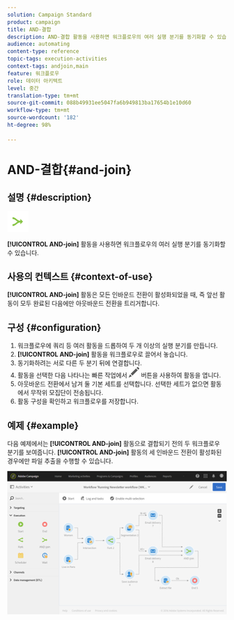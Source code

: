 ```yaml
---
solution: Campaign Standard
product: campaign
title: AND-결합
description: AND-결합 활동을 사용하면 워크플로우의 여러 실행 분기를 동기화할 수 있습니다.
audience: automating
content-type: reference
topic-tags: execution-activities
context-tags: andjoin,main
feature: 워크플로우
role: 데이터 아키텍트
level: 중간
translation-type: tm+mt
source-git-commit: 088b49931ee5047fa6b949813ba17654b1e10d60
workflow-type: tm+mt
source-wordcount: '182'
ht-degree: 98%

---
```



# AND-결합{#and-join}

## 설명 {#description}

![](assets/and_join.png)

**[!UICONTROL AND-join]** 활동을 사용하면 워크플로우의 여러 실행 분기를 동기화할 수 있습니다.

## 사용의 컨텍스트 {#context-of-use}

**[!UICONTROL AND-join]** 활동은 모든 인바운드 전환이 활성화되었을 때, 즉 앞선 활동이 모두 완료된 다음에만 아웃바운드 전환을 트리거합니다.

## 구성 {#configuration}

1. 워크플로우에 쿼리 등 여러 활동을 드롭하여 두 개 이상의 실행 분기를 만듭니다.
1. **[!UICONTROL AND-join]** 활동을 워크플로우로 끌어서 놓습니다.
1. 동기화하려는 서로 다른 두 분기 뒤에 연결합니다.
1. 활동을 선택한 다음 나타나는 빠른 작업에서 ![](assets/edit_darkgrey-24px.png) 버튼을 사용하여 활동을 엽니다.
1. 아웃바운드 전환에서 남겨 둘 기본 세트를 선택합니다. 선택한 세트가 없으면 활동에서 무작위 모집단이 전송됩니다.
1. 활동 구성을 확인하고 워크플로우를 저장합니다.

## 예제 {#example}

다음 예제에서는 **[!UICONTROL AND-join]** 활동으로 결합되기 전의 두 워크플로우 분기를 보여줍니다. **[!UICONTROL AND-join]** 활동의 세 인바운드 전환이 활성화된 경우에만 파일 추출을 수행할 수 있습니다.

![](assets/wkf_and-join_example.png)

